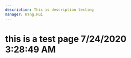 ```yaml
---
description: This is description testing
manager: Wang.Hui
---
```

# this is a test page 7/24/2020 3:28:49 AM